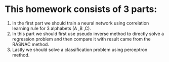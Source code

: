 # This homework consists of 3 parts:
1. In the first part we should train a neural network using correlation learning rule for 3 alphabets (A ,B ,C).
2. In this part we should first use pseudo inverse method to directly solve a regression problem and then compare it with result came from the RASNAC method.
3. Lastly we should solve a classification problem using perceptron method.
